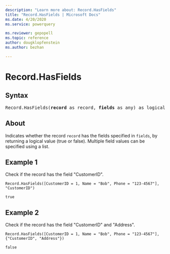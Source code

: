 ```yaml
---
description: "Learn more about: Record.HasFields"
title: "Record.HasFields | Microsoft Docs"
ms.date: 4/20/2020
ms.service: powerquery

ms.reviewer: gepopell
ms.topic: reference
author: dougklopfenstein
ms.author: bezhan

---
```

# Record.HasFields

## Syntax

<pre>
Record.HasFields(<b>record</b> as record, <b>fields</b> as any) as logical 
</pre>
  
## About  
Indicates whether the record `record` has the fields specified in `fields`, by returning a logical value (true or false). Multiple field values can be specified using a list.

## Example 1
Check if the record has the field "CustomerID".

```powerquery-m
Record.HasFields([CustomerID = 1, Name = "Bob", Phone = "123-4567"], "CustomerID")
```

`true`

## Example 2
Check if the record has the field "CustomerID" and "Address".

```powerquery-m
Record.HasFields([CustomerID = 1, Name = "Bob", Phone = "123-4567"], {"CustomerID", "Address"})
```

`false`
